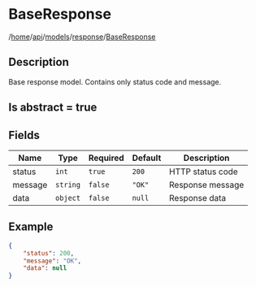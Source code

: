 # BaseResponse

/[home](/README.md)/[api](/docs/api/README.md)/[models](/docs/api/README.md#models)/[response](/docs/api/README.md#response-models)/[BaseResponse](/docs/api/models/response/BaseResponse.md)

## Description

Base response model. Contains only status code and message.

## Is abstract = true

## Fields

| Name | Type | Required | Default | Description |
| ---- | ---- | -------- | ------- | ----------- |
| status | `int` | `true` | `200` | HTTP status code |
| message | `string` | `false` | `"OK"` | Response message |
| data | `object` | `false` | `null` | Response data |

## Example

```json
{
    "status": 200,
    "message": "OK",
    "data": null
}
```
